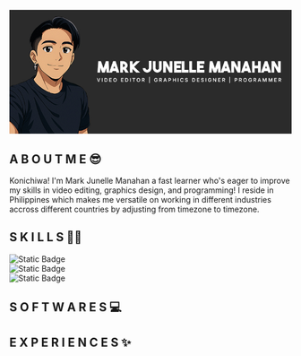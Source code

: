 ![Mark](https://github.com/ItsHarukiii/ItsHarukiii/blob/2ded0feb1bab4a89670d3bf9eae6fa4e857422cf/Haruki.jpg?raw=true)

## A B O U T   M E 😎
Konichiwa! I'm Mark Junelle Manahan a fast learner who's eager to improve my skills in video editing, graphics design, and programming!
I reside in Philippines which makes me versatile on working in different industries accross different countries by adjusting from timezone to timezone.

## S K I L L S 🧑‍💻

![Static Badge](https://img.shields.io/badge/Video%20Editing%20-%20blue?style=plastic) <br>
![Static Badge](https://img.shields.io/badge/Graphics%20Designing%20-%20Green?style=plastic) <br>
![Static Badge](https://img.shields.io/badge/Programming%20-%20red?style=plastic) <br>


## S O F T W A R E S 💻

## E X P E R I E N C E S ✨



<!--
**ItsHarukiii/ItsHarukiii** is a ✨ _special_ ✨ repository because its `README.md` (this file) appears on your GitHub profile.

Here are some ideas to get you started:

- 🔭 I’m currently working on ...
- 🌱 I’m currently learning ...
- 👯 I’m looking to collaborate on ...
- 🤔 I’m looking for help with ...
- 💬 Ask me about ...
- 📫 How to reach me: ...
- 😄 Pronouns: ...
- ⚡ Fun fact: ...
-->
